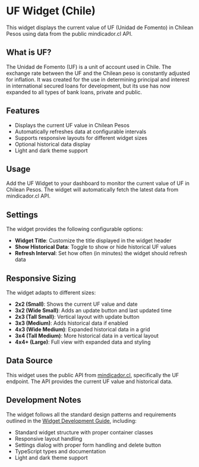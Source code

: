 # UF Widget (Chile)

This widget displays the current value of UF (Unidad de Fomento) in Chilean Pesos using data from the public mindicador.cl API.

## What is UF?

The Unidad de Fomento (UF) is a unit of account used in Chile. The exchange rate between the UF and the Chilean peso is constantly adjusted for inflation. It was created for the use in determining principal and interest in international secured loans for development, but its use has now expanded to all types of bank loans, private and public.

## Features

- Displays the current UF value in Chilean Pesos
- Automatically refreshes data at configurable intervals
- Supports responsive layouts for different widget sizes
- Optional historical data display
- Light and dark theme support

## Usage

Add the UF Widget to your dashboard to monitor the current value of UF in Chilean Pesos. The widget will automatically fetch the latest data from mindicador.cl API.

## Settings

The widget provides the following configurable options:

- **Widget Title**: Customize the title displayed in the widget header
- **Show Historical Data**: Toggle to show or hide historical UF values
- **Refresh Interval**: Set how often (in minutes) the widget should refresh data

## Responsive Sizing

The widget adapts to different sizes:

- **2x2 (Small)**: Shows the current UF value and date
- **3x2 (Wide Small)**: Adds an update button and last updated time
- **2x3 (Tall Small)**: Vertical layout with update button
- **3x3 (Medium)**: Adds historical data if enabled
- **4x3 (Wide Medium)**: Expanded historical data in a grid
- **3x4 (Tall Medium)**: More historical data in a vertical layout
- **4x4+ (Large)**: Full view with expanded data and styling

## Data Source

This widget uses the public API from [mindicador.cl](https://mindicador.cl/), specifically the UF endpoint. The API provides the current UF value and historical data.

## Development Notes

The widget follows all the standard design patterns and requirements outlined in the [Widget Development Guide](../../../docs/WIDGET_DEVELOPMENT.md), including:

- Standard widget structure with proper container classes
- Responsive layout handling
- Settings dialog with proper form handling and delete button
- TypeScript types and documentation
- Light and dark theme support 